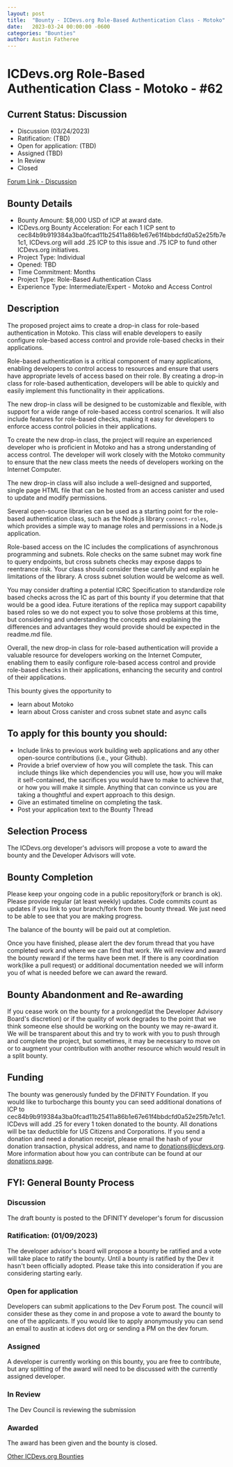 ```yaml
---
layout: post
title:  "Bounty - ICDevs.org Role-Based Authentication Class - Motoko"
date:   2023-03-24 00:00:00 -0600
categories: "Bounties"
author: Austin Fatheree
---
```


# ICDevs.org Role-Based Authentication Class - Motoko - #62

## Current Status: Discussion

* Discussion (03/24/2023)
* Ratification: (TBD)
* Open for application: (TBD)
* Assigned (TBD)
* In Review 
* Closed 

[Forum Link - Discussion](https://forum.dfinity.org/t/proposed-icdevs-org-bounty-role-based-authentication-class-4-000/)

## Bounty Details

* Bounty Amount: $8,000 USD of ICP at award date.
* ICDevs.org Bounty Acceleration: For each 1 ICP sent to cec84b9b919384a3ba0fcad11b25411a86b1e67e61f4bbdcfd0a52e25fb7e1c1, ICDevs.org will add .25 ICP to this issue and .75 ICP to fund other ICDevs.org initiatives.
* Project Type: Individual
* Opened: TBD
* Time Commitment: Months
* Project Type: Role-Based Authentication Class
* Experience Type: Intermediate/Expert - Motoko and Access Control

## Description

The proposed project aims to create a drop-in class for role-based authentication in Motoko. This class will enable developers to easily configure role-based access control and provide role-based checks in their applications.

Role-based authentication is a critical component of many applications, enabling developers to control access to resources and ensure that users have appropriate levels of access based on their role. By creating a drop-in class for role-based authentication, developers will be able to quickly and easily implement this functionality in their applications.

The new drop-in class will be designed to be customizable and flexible, with support for a wide range of role-based access control scenarios. It will also include features for role-based checks, making it easy for developers to enforce access control policies in their applications.

To create the new drop-in class, the project will require an experienced developer who is proficient in Motoko and has a strong understanding of access control. The developer will work closely with the Motoko community to ensure that the new class meets the needs of developers working on the Internet Computer.

The new drop-in class will also include a well-designed and supported, single page HTML file that can be hosted from an access canister and used to update and modify permissions. 

Several open-source libraries can be used as a starting point for the role-based authentication class, such as the Node.js library `connect-roles`, which provides a simple way to manage roles and permissions in a Node.js application.

Role-based access on the IC includes the complications of asynchronous programming and subnets.  Role checks on the same subnet may work fine to query endpoints, but cross subnets checks may expose dapps to reentrance risk.  Your class should consider these carefully and explain he limitations of the library.  A cross subnet solution would be welcome as well.

You may consider drafting a potential ICRC Specification to standardize role based checks across the IC as part of this bounty if you determine that that would be a good idea.  Future iterations of the replica may support capability based roles so we do not expect you to solve those problems at this time, but considering and understanding the concepts and explaining the differences and advantages they would provide should be expected in the readme.md file.

Overall, the new drop-in class for role-based authentication will provide a valuable resource for developers working on the Internet Computer, enabling them to easily configure role-based access control and provide role-based checks in their applications, enhancing the security and control of their applications.

This bounty gives the opportunity to

* learn about Motoko
* learn about Cross canister and cross subnet state and async calls

## To apply for this bounty you should:

* Include links to previous work building web applications and any other open-source contributions (i.e., your Github).
* Provide a brief overview of how you will complete the task. This can include things like which dependencies you will use, how you will make it self-contained, the sacrifices you would have to make to achieve that, or how you will make it simple. Anything that can convince us you are taking a thoughtful and expert approach to this design.
* Give an estimated timeline on completing the task.
* Post your application text to the Bounty Thread

## Selection Process

The ICDevs.org developer's advisors will propose a vote to award the bounty and the Developer Advisors will vote.

## Bounty Completion

Please keep your ongoing code in a public repository(fork or branch is ok). Please provide regular (at least weekly) updates.  Code commits count as updates if you link to your branch/fork from the bounty thread.  We just need to be able to see that you are making progress.

The balance of the bounty will be paid out at completion.

Once you have finished, please alert the dev forum thread that you have completed work and where we can find that work.  We will review and award the bounty reward if the terms have been met.  If there is any coordination work(like a pull request) or additional documentation needed we will inform you of what is needed before we can award the reward.

## Bounty Abandonment and Re-awarding

If you cease work on the bounty for a prolonged(at the Developer Advisory Board's discretion) or if the quality of work degrades to the point that we think someone else should be working on the bounty we may re-award it.  We will be transparent about this and try to work with you to push through and complete the project, but sometimes, it may be necessary to move on or to augment your contribution with another resource which would result in a split bounty.

## Funding

The bounty was generously funded by the DFINITY Foundation. If you would like to turbocharge this bounty you can seed additional donations of ICP to cec84b9b919384a3ba0fcad11b25411a86b1e67e61f4bbdcfd0a52e25fb7e1c1.  ICDevs will add .25 for every 1 token donated to the bounty.  All donations will be tax deductible for US Citizens and Corporations.  If you send a donation and need a donation receipt, please email the hash of your donation transaction, physical address, and name to donations@icdevs.org.  More information about how you can contribute can be found at our [donations page](https://icdevs.org/donations.html).


## FYI: General Bounty Process

### Discussion

The draft bounty is posted to the DFINITY developer's forum for discussion

### Ratification: (01/09/2023)

The developer advisor's board will propose a bounty be ratified and a vote will take place to ratify the bounty.  Until a bounty is ratified by the Dev it hasn't been officially adopted. Please take this into consideration if you are considering starting early.

### Open for application

Developers can submit applications to the Dev Forum post.  The council will consider these as they come in and propose a vote to award the bounty to one of the applicants.  If you would like to apply anonymously you can send an email to austin at icdevs dot org or sending a PM on the dev forum.

### Assigned

A developer is currently working on this bounty, you are free to contribute, but any splitting of the award will need to be discussed with the currently assigned developer.

### In Review

The Dev Council is reviewing the submission

### Awarded

The award has been given and the bounty is closed.


[Other ICDevs.org Bounties](https://icdevs.org/bounties.html)

